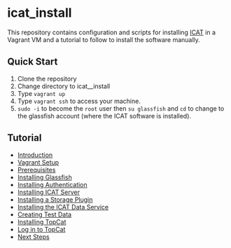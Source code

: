 # icat_install
This repository contains configuration and scripts for installing [ICAT](http://icatproject.org) in a Vagrant VM and a tutorial to follow to install the software manually.

## Quick Start
1. Clone the repository
2. Change directory to icat__install
3. Type `vagrant up`
4. Type `vagrant ssh` to access your machine.
5. `sudo -i` to become the `root` user then `su glassfish` and `cd` to change to the glassfish account (where the ICAT software is installed).

## Tutorial
- [Introduction](icat_install_tutorial/00Introduction.md)
- [Vagrant Setup](icat_install_tutorial/01VagrantSetup.md)
- [Prerequisites](icat_install_tutorial/02Prerequisites.md)
- [Installing Glassfish](icat_install_tutorial/03InstallingGlassFish.md)
- [Installing Authentication](icat_install_tutorial/04InstallingAuthentication.md)
- [Installing ICAT Server](icat_install_tutorial/05InstallingICATServer.md)
- [Installing a Storage Plugin](icat_install_tutorial/06InstallingStoragePlugin.md)
- [Installing the ICAT Data Service](icat_install_tutorial/07ICATDataService.md)
- [Creating Test Data](icat_install_tutorial/08TestData.md)
- [Installing TopCat](icat_install_tutorial/09TopCat.md)
- [Log in to TopCat](icat_install_tutorial/10LogInToTopCat.md)
- [Next Steps](icat_install_tutorial/11NextSteps.md)
